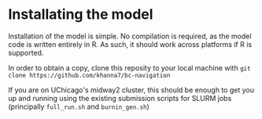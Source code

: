 # Installating the model

Installation of the model is simple. No compilation is required, as the model code is written entirely in R. As such, it should work across platforms if R is supported.

In order to obtain a copy, clone this reposity to your local machine with `git clone https://github.com/khanna7/bc-navigation`

If you are on UChicago's midway2 cluster, this should be enough to get you up and running using the existing submission scripts for SLURM jobs (principally `full_run.sh` and `burnin_gen.sh`)
